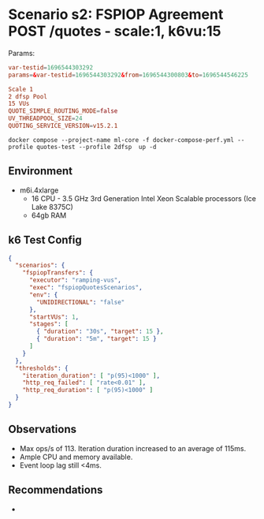 # Scenario s2: FSPIOP Agreement POST /quotes - scale:1, k6vu:15

Params:
```conf
var-testid=1696544303292
params=&var-testid=1696544303292&from=1696544300803&to=1696544546225

Scale 1
2 dfsp Pool
15 VUs
QUOTE_SIMPLE_ROUTING_MODE=false
UV_THREADPOOL_SIZE=24
QUOTING_SERVICE_VERSION=v15.2.1
```

```
docker compose --project-name ml-core -f docker-compose-perf.yml --profile quotes-test --profile 2dfsp  up -d
```

## Environment

- m6i.4xlarge
  - 16 CPU - 3.5 GHz 3rd Generation Intel Xeon Scalable processors (Ice Lake 8375C)
  - 64gb RAM


## k6 Test Config

```json
{
  "scenarios": {
    "fspiopTransfers": {
      "executor": "ramping-vus",
      "exec": "fspiopQuotesScenarios",
      "env": {
        "UNIDIRECTIONAL": "false"
      },
      "startVUs": 1,
      "stages": [
        { "duration": "30s", "target": 15 },
        { "duration": "5m", "target": 15 }
      ]
    }
  },
  "thresholds": {
    "iteration_duration": [ "p(95)<1000" ],
    "http_req_failed": [ "rate<0.01" ],
    "http_req_duration": [ "p(95)<1000" ]
  }
}
```

## Observations

- Max ops/s of 113. Iteration duration increased to an average of 115ms.
- Ample CPU and memory available.
- Event loop lag still <4ms.

## Recommendations

-
